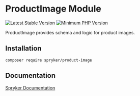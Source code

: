 # ProductImage Module
[![Latest Stable Version](https://poser.pugx.org/spryker/product-image/v/stable.svg)](https://packagist.org/packages/spryker/product-image)
[![Minimum PHP Version](https://img.shields.io/badge/php-%3E%3D%208.2-8892BF.svg)](https://php.net/)

ProductImage provides schema and logic for product images.

## Installation

```
composer require spryker/product-image
```

## Documentation

[Spryker Documentation](https://docs.spryker.com)
